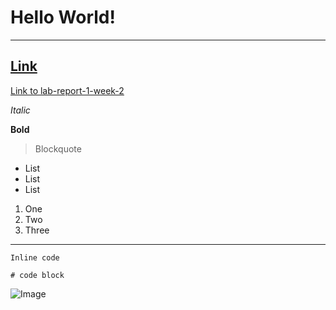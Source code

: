 # Hello World!

---

## [Link](https://thanhnhanlam.github.io/cse15l-lab-reports/newFile.html)

[Link to lab-report-1-week-2](https://thanhnhanlam.github.io/cse15l-lab-reports/lab-report-1-week-2.html)

*Italic*

__Bold__

> Blockquote

* List
* List
* List

1. One
2. Two
3. Three
***
`Inline code`

```
# code block

```

![Image][1]

[1]:https://commonmark.org/help/images/favicon.png
